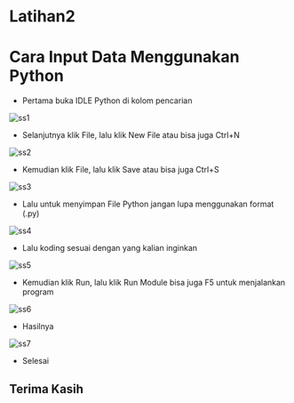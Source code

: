 # Latihan2

# Cara Input Data Menggunakan Python
- Pertama buka IDLE Python di kolom pencarian

![ss1](ss/ss1.png)
- Selanjutnya klik File, lalu klik New File atau bisa juga Ctrl+N

![ss2](ss/ss2.png)
- Kemudian klik File, lalu klik Save atau bisa juga Ctrl+S

![ss3](ss/ss3.png)
- Lalu untuk menyimpan File Python jangan lupa menggunakan format (.py)

![ss4](ss/ss4.png)
- Lalu koding sesuai dengan yang kalian inginkan

![ss5](ss/ss5.png)
- Kemudian klik Run, lalu klik Run Module bisa juga F5 untuk menjalankan program

![ss6](ss/ss6.png)

- Hasilnya 

![ss7](ss/ss7s.png)

- Selesai

## Terima Kasih
